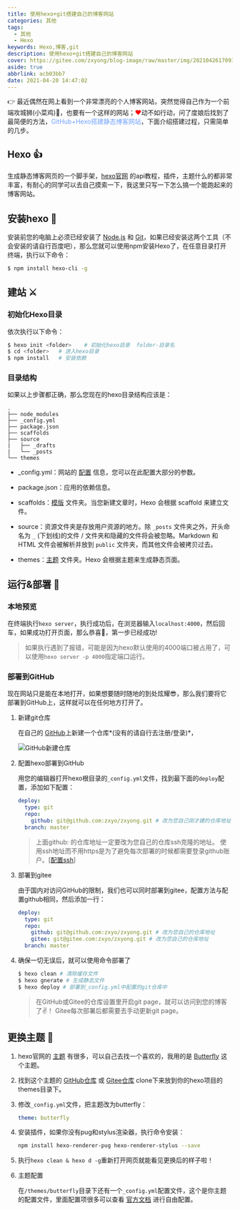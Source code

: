 ```yaml
---
title: 使用hexo+git搭建自己的博客网站
categories: 其他
tags:
  - 其他
  - Hexo
keywords: Hexo,博客,git
description: 使用hexo+git搭建自己的博客网站
cover: https://gitee.com/zxyong/blog-image/raw/master/img/20210426170934.jpg
aside: true
abbrlink: acb03bb7
date: 2021-04-20 14:47:02
---
```


👉 最近偶然在网上看到一个非常漂亮的个人博客网站，突然觉得自己作为一个前端攻城狮(小菜鸡)🙈，也要有一个这样的网站；<font color="red">❤</font>动不如行动，问了度娘后找到了最简便的方法，<font color="#70a1ff">GitHub+Hexo搭建静态博客网站</font>，下面介绍搭建过程，只需简单的几步。

## Hexo 👍

生成静态博客网页的一个脚手架，[hexo官网](https://hexo.io/zh-cn/) 的api教程，插件，主题什么的都非常丰富，有耐心的同学可以去自己摸索一下，我这里只写一下怎么搞一个能跑起来的博客网站。

## 安装hexo 🧰

安装前您的电脑上必须已经安装了 [Node.js](https://nodejs.org/zh-cn/) 和 [Git](https://git-scm.com/downloads)，如果已经安装这两个工具（不会安装的请自行百度吧），那么您就可以使用npm安装Hexo了，在任意目录打开终端，执行以下命令：

```bash
$ npm install hexo-cli -g
```

## 建站 ⚔️

### 初始化Hexo目录

依次执行以下命令：

```bash
$ hexo init <folder>	# 初始化hexo目录  folder-目录名
$ cd <folder>	# 进入hexo目录
$ npm install	# 安装依赖	
```

### 目录结构

如果以上步骤都正确，那么您现在的hexo目录结构应该是：

```
.
├── node_modules
├── _config.yml
├── package.json
├── scaffolds
├── source
|   ├── _drafts
|   └── _posts
└── themes
```

- _config.yml：网站的 [配置](https://hexo.io/zh-cn/docs/configuration) 信息，您可以在此配置大部分的参数。

- package.json：应用的依赖信息。
- scaffolds：[模版](https://hexo.io/zh-cn/docs/writing) 文件夹。当您新建文章时，Hexo 会根据 scaffold 来建立文件。
- source：资源文件夹是存放用户资源的地方。除 `_posts` 文件夹之外，开头命名为 `_` (下划线)的文件 / 文件夹和隐藏的文件将会被忽略。Markdown 和 HTML 文件会被解析并放到 `public` 文件夹，而其他文件会被拷贝过去。
- themes：[主题](https://hexo.io/zh-cn/docs/themes) 文件夹。Hexo 会根据主题来生成静态页面。

## 运行&部署 🚀

### 本地预览

在终端执行`hexo server`，执行成功后，在浏览器输入`localhost:4000`，然后回车，如果成功打开页面，那么恭喜🎉，第一步已经成功!

> 如果执行遇到了报错，可能是因为hexo默认使用的4000端口被占用了，可以使用`hexo server -p 4000`指定端口运行。

### 部署到GitHub

现在网站只是能在本地打开，如果想要随时随地的到处炫耀😎，那么我们要将它部署到GitHub上，这样就可以在任何地方打开了。

1. 新建git仓库

   在自己的 [GitHub](https://github.com)上新建一个仓库*(没有的请自行去注册/登录)*，

   ![GitHub新建仓库](https://gitee.com/zxyong/blog-image/raw/master/img/20210426170628.png "GitHub新建仓库")

2. 配置hexo部署到GitHub

   用您的编辑器打开hexo根目录的`_config.yml`文件，找到最下面的`deploy`配置，添加如下配置：

   ```yaml
   deploy:
     type: git
     repo: 
       github: git@github.com:zxyo/zxyong.git # 改为您自己刚才建的仓库地址
     branch: master
   ```

   > 上面github: 的仓库地址一定要改为您自己的仓库ssh克隆的地址。
   > 使用ssh地址而不用https是为了避免每次部署的时候都需要登录github账户。[[配置ssh]()]
   
3. 部署到gitee

   由于国内对访问GitHub的限制，我们也可以同时部署到gitee，配置方法与配置github相同，然后添加一行：

   ```yaml
   deploy:
     type: git
     repo: 
       github: git@github.com:zxyo/zxyong.git # 改为您自己的仓库地址
       gitee: git@gitee.com:zxyo/zxyong.git # 改为您自己的仓库地址
     branch: master
   ```

4. 确保一切无误后，就可以使用命令部署了

   ```bash
   $ hexo clean # 清除缓存文件
   $ hexo gnerate # 生成静态文件
   $ hexo deploy # 部署到_config.yml中配置的git仓库中
   ```

   > 在GitHub或Gitee的仓库设置里开启git page，就可以访问到您的博客了✌！
   > Gitee每次部署后都需要去手动更新git page。

## 更换主题 🎨

1. hexo官网的 [主题](https://hexo.io/themes/) 有很多，可以自己去找一个喜欢的，我用的是 [Butterfly](https://butterfly.js.org/posts/21cfbf15/) 这个主题。

2. 找到这个主题的 [GitHub仓库](https://github.com/jerryc127/hexo-theme-butterfly) 或 [Gitee仓库](https://gitee.com/iamjerryw/hexo-theme-butterfly) clone下来放到你的hexo项目的themes目录下。

3. 修改`_config.yml`文件，把主题改为butterfly：

   ```yaml
   theme: butterfly
   ```

4. 安装插件，如果你没有pug和stylus渲染器，执行命令安装：

   ```bash
   npm install hexo-renderer-pug hexo-renderer-stylus --save
   ```

5. 执行`hexo clean & hexo d -g`重新打开网页就能看见更换后的样子啦！

6. 主题配置

   在`/themes/butterfly`目录下还有一个`_config.yml`配置文件，这个是你主题的配置文件，里面配置项很多可以查看 [官方文档](https://butterfly.js.org/posts/4aa8abbe/) 进行自由配置。